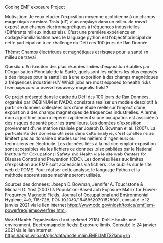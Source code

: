 
Coding EMF exposure Project

Motivation:
Je veux étudier l'exposition moyenne quotidienne à un champs magnétique en micro Tesla (uT) d'un employé dans un milieu de travail exposé aux champs électromagnétiques à fréquences industrielles (Différents milieux industriels).
C'est une première expérience en codage.Familiarisation avec le language python est l'objectif principal de cette participation à ce challenge du Défi des 100 jours de Ran.Donnée.

Thème: Champs électriques et magnétiques et risques pour la santé en milieu de travail. 
 
Question: En fonction des plus récentes limites d'exposition établies par l'Organisation Mondiale de la Santé, quels sont les métiers les plus exposés à des risques pour la santé liés à une exposition à des champs magnétiques à fréquences industrielles?/ Which jobs are most exposed to health risks from exposure to power frequency magnetic field ?

Ce projet présenté dans le cadre du Défi des 100 jours de Ran.Données, organisé par l’AÉBINUM et IVADO, consiste à réaliser un modèle descriptif à partir de données collectées lors d’une étude réelle sur l’impact d’une exposition à des champs magnétiques de fréquences industrielles. À terme, mon algorithme pourra repérer rapidement si une occupation est associée à des risques de santé pour les travailleurs. Les données d'exposition proviennent d'une matrice réalisée par Joseph D. Bowman et al. (2007).  La particularité des données utilisées dans cette analyse, c'est qu'elles ne se limitent pas au domaine d'études sur les métiers d'ingénieurs ou techniciens en électricité. Les données liées à la matrice emploi-exposition sont accessibles via les fichiers de données .xlsx publiées par le National Institute for Occupational Safety and Health  via le site web Centers for Disease Control and Prevention (CDC). Les données liées aux limites d'exposition aux EMF sont accessicles via fichiers .csv publiés sur le site web de l'OMS. Pour réaliser cette analyse, le language Python et la méthode apprentissage machine seront utilisés. 

Sources des données: 
Joseph D. Bowman, Jennifer A. Touchstone & Michael G. Yost (2007) A Population-Based Job Exposure Matrix for Power-Frequency Magnetic Fields, Journal of Occupational and Environmental Hygiene, 4:9, 715-728, DOI: 10.1080/15459620701528001, consulté le 12 janvier 2021 via le lien internet https://www.cdc.gov/niosh/topics/emf/jem-powerfreq/jempowerfreq.html. 

World Health Organization (Last updated 2018).  Public health and environment, Electromagnetic fields: Exposure limits.  Consulté le 24 janvier 2021 via le lien internet https://apps.who.int/gho/data/node.main.EMFLIMITS?lang=en .
